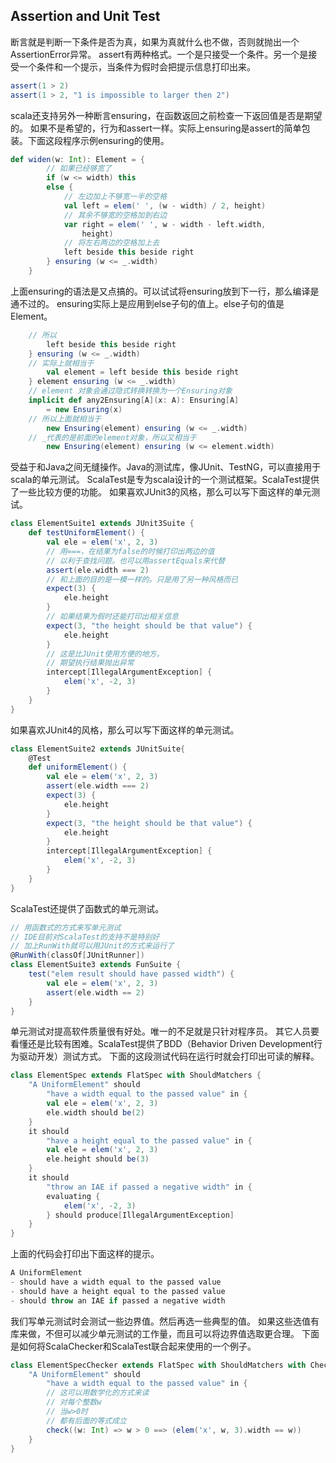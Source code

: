 ## Assertion and Unit Test

断言就是判断一下条件是否为真，如果为真就什么也不做，否则就抛出一个AssertionError异常。
assert有两种格式。一个是只接受一个条件。另一个是接受一个条件和一个提示，当条件为假时会把提示信息打印出来。

```scala
assert(1 > 2)
assert(1 > 2, "1 is impossible to larger then 2")
```

scala还支持另外一种断言ensuring，在函数返回之前检查一下返回值是否是期望的。
如果不是希望的，行为和assert一样。实际上ensuring是assert的简单包装。下面这段程序示例ensuring的使用。

```scala
def widen(w: Int): Element = {
        // 如果已经够宽了
        if (w <= width) this
        else {
            // 左边加上不够宽一半的空格
            val left = elem(' ', (w - width) / 2, height)
            // 其余不够宽的空格加到右边
            var right = elem(' ', w - width - left.width,
                height)
            // 将左右两边的空格加上去
            left beside this beside right
        } ensuring (w <= _.width)
    }
```

上面ensuring的语法是又点搞的。可以试试将ensuring放到下一行，那么编译是通不过的。
ensuring实际上是应用到else子句的值上。else子句的值是Element。

```scala
    // 所以
        left beside this beside right
    } ensuring (w <= _.width)
    // 实际上就相当于
        val element = left beside this beside right
    } element ensuring (w <= _.width)
    // element 对象会通过隐式转换转换为一个Ensuring对象
    implicit def any2Ensuring[A](x: A): Ensuring[A]
        = new Ensuring(x)
    // 所以上面就相当于
        new Ensuring(element) ensuring (w <= _.width)
    // _代表的是前面的element对象，所以又相当于
        new Ensuring(element) ensuring (w <= element.width)
```

受益于和Java之间无缝操作。Java的测试库，像JUnit、TestNG，可以直接用于scala的单元测试。
ScalaTest是专为scala设计的一个测试框架。ScalaTest提供了一些比较方便的功能。
如果喜欢JUnit3的风格，那么可以写下面这样的单元测试。

```scala
class ElementSuite1 extends JUnit3Suite {
    def testUniformElement() {
        val ele = elem('x', 2, 3)
        // 用===，在结果为false的时候打印出两边的值
        // 以利于查找问题。也可以用assertEquals来代替
        assert(ele.width === 2)
        // 和上面的目的是一模一样的。只是用了另一种风格而已
        expect(3) {
            ele.height
        }
        // 如果结果为假时还能打印出相关信息
        expect(3, "the height should be that value") {
            ele.height
        }
        // 这是比JUnit使用方便的地方。
        // 期望执行结果抛出异常
        intercept[IllegalArgumentException] {
            elem('x', -2, 3)
        }
    }
}
```

如果喜欢JUnit4的风格，那么可以写下面这样的单元测试。

```scala
class ElementSuite2 extends JUnitSuite{
	@Test
    def uniformElement() {
        val ele = elem('x', 2, 3)
        assert(ele.width === 2)
        expect(3) {
            ele.height
        }
        expect(3, "the height should be that value") {
            ele.height
        }
        intercept[IllegalArgumentException] {
            elem('x', -2, 3)
        }
    }
}
```

ScalaTest还提供了函数式的单元测试。

```scala
// 用函数式的方式来写单元测试
// IDE目前对ScalaTest的支持不是特别好
// 加上RunWith就可以用JUnit的方式来运行了
@RunWith(classOf[JUnitRunner])
class ElementSuite3 extends FunSuite {
    test("elem result should have passed width") {
        val ele = elem('x', 2, 3)
        assert(ele.width == 2)
    }
}
```

单元测试对提高软件质量很有好处。唯一的不足就是只针对程序员。
其它人员要看懂还是比较有困难。ScalaTest提供了BDD（Behavior Driven Development行为驱动开发）测试方式。
下面的这段测试代码在运行时就会打印出可读的解释。

```scala
class ElementSpec extends FlatSpec with ShouldMatchers {
    "A UniformElement" should
        "have a width equal to the passed value" in {
        val ele = elem('x', 2, 3)
        ele.width should be(2)
    }
    it should
        "have a height equal to the passed value" in {
        val ele = elem('x', 2, 3)
        ele.height should be(3)
    }
    it should
        "throw an IAE if passed a negative width" in {
        evaluating {
            elem('x', -2, 3)
        } should produce[IllegalArgumentException]
    }
}
```

上面的代码会打印出下面这样的提示。

```scala
A UniformElement
- should have a width equal to the passed value
- should have a height equal to the passed value
- should throw an IAE if passed a negative width
```

我们写单元测试时会测试一些边界值。然后再选一些典型的值。
如果这些选值有库来做，不但可以减少单元测试的工作量，而且可以将边界值选取更合理。
下面是如何将ScalaChecker和ScalaTest联合起来使用的一个例子。

```scala
class ElementSpecChecker extends FlatSpec with ShouldMatchers with Checkers{
    "A UniformElement" should
        "have a width equal to the passed value" in {
    	// 这可以用数学化的方式来读
    	// 对每个整数w
    	// 当w>0时
    	// 都有后面的等式成立
        check((w: Int) => w > 0 ==> (elem('x', w, 3).width == w))
    }
}
```
